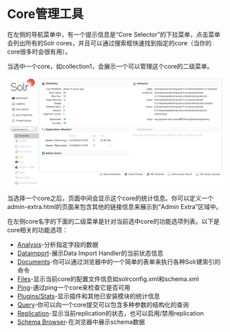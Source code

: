 # Core管理工具 #
在左侧的导航菜单中，有一个提示信息是“Core Selector”的下拉菜单，点击菜单会列出所有的Solr cores，并且可以通过搜索框快速找到指定的core（当你的core很多时会很有用）。

当选中一个core，如collection1，会展示一个可以管理这个core的二级菜单。

<img src="images/1.4.8.0-collection_dashboard.png" />

当选择一个core之后，页面中间会显示这个core的统计信息。你可以定义一个admin-extra.html的页面来包含其他的链接信息来展示到“Admin Extra”区域中。

在左侧core名字的下面的二级菜单是针对当前选中core的功能选项列表。以下是core相关的功能选项：

- [Analysis](1.4.8.1-analysis-screen.md)-分析指定字段的数据
- [Dataimport](1.4.8.2-dataimport-screen.md)-展示Data Import Handler的当前状态信息
- [Documents](1.4.8.3-documents-screen.md)-你可以通过浏览器中的一个简单的表单来执行各种Solr建索引的命令
- [Files](1.4.8.4-files-screen.md)-显示当前core的配置文件信息如solrconfig.xml和schema.xml
- [Ping](1.4.8.5-ping.md)-通过ping一个core来检查它是否可用
- [Plugins/Stats](1.4.8.6-plugins-and-stats-screen.md)-显示插件和其他已安装模块的统计信息
- [Query](1.4.8.7-query-screen.md)-你可以向一个core提交可以包含多种参数的结构化的查询
- [Replication](1.4.8.8-replication-screen.md)-显示当前replication的状态，也可以启用/禁用replication
- [Schema Browser](1.4.8.9-schema-browser-screen.md)-在浏览器中展示schema数据

